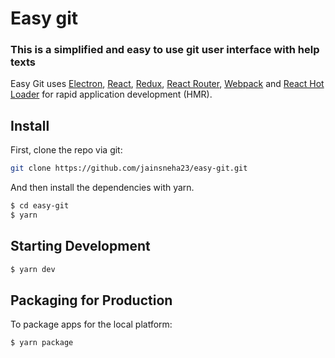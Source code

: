 # Easy git

### This is a simplified and easy to use git user interface with help texts

<p>
  Easy Git uses <a href="http://electron.atom.io/">Electron</a>, <a href="https://facebook.github.io/react/">React</a>, <a href="https://github.com/reactjs/redux">Redux</a>, <a href="https://github.com/reactjs/react-router">React Router</a>, <a href="http://webpack.github.io/docs/">Webpack</a> and <a href="https://github.com/gaearon/react-hot-loader">React Hot Loader</a> for rapid application development (HMR).
</p>

## Install

First, clone the repo via git:

```bash
git clone https://github.com/jainsneha23/easy-git.git
```

And then install the dependencies with yarn.

```bash
$ cd easy-git
$ yarn
```

## Starting Development

```bash
$ yarn dev
```

## Packaging for Production

To package apps for the local platform:

```bash
$ yarn package
```

